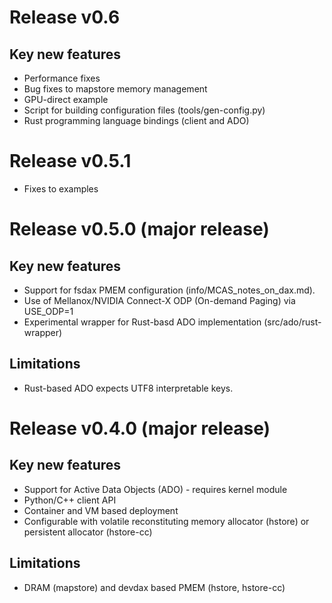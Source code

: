 # Release v0.6

## Key new features

* Performance fixes
* Bug fixes to mapstore memory management
* GPU-direct example
* Script for building configuration files (tools/gen-config.py)
* Rust programming language bindings (client and ADO)



# Release v0.5.1

* Fixes to examples

# Release v0.5.0 (major release)

## Key new features

* Support for fsdax PMEM configuration (info/MCAS_notes_on_dax.md).
* Use of Mellanox/NVIDIA Connect-X ODP (On-demand Paging) via USE_ODP=1
* Experimental wrapper for Rust-basd ADO implementation (src/ado/rust-wrapper)

## Limitations

* Rust-based ADO expects UTF8 interpretable keys.

# Release v0.4.0 (major release)

## Key new features

* Support for Active Data Objects (ADO) - requires kernel module
* Python/C++ client API
* Container and VM based deployment
* Configurable with volatile reconstituting memory allocator (hstore) or persistent allocator (hstore-cc)

## Limitations

* DRAM (mapstore) and devdax based PMEM (hstore, hstore-cc)
